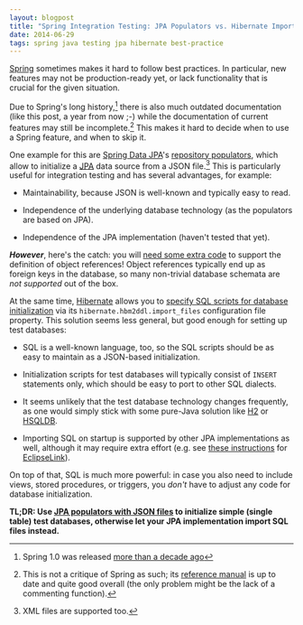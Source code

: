 ```yaml
---
layout: blogpost
title: "Spring Integration Testing: JPA Populators vs. Hibernate Import"
date: 2014-06-29
tags: spring java testing jpa hibernate best-practice
---
```


[Spring][1] sometimes makes it hard to follow best practices. In particular, new features may not be production-ready yet, or lack functionality that is crucial for the given situation.

Due to Spring's long history,[^1] there is also much outdated documentation (like this post, a year from now ;-) while the documentation of current features may still be incomplete.[^2] This makes it hard to decide when to use a Spring feature, and when to skip it.

One example for this are [Spring Data JPA][4]'s [repository populators][6], which allow to initialize a [JPA][13] data source from a JSON file.[^3] This is particularly useful for integration testing and has several advantages, for example:

* Maintainability, because JSON is well-known and typically easy to read.

* Independence of the underlying database technology (as the populators are based on JPA).

* Independence of the JPA implementation (haven't tested that yet).

__*However*__, here's the catch: you will [need some extra code][2] to support the definition of object references! Object references typically end up as foreign keys in the database, so many non-trivial database schemata are *not supported* out of the box.

At the same time, [Hibernate][7] allows you to [specify SQL scripts for database initialization][8] via its `hibernate.hbm2ddl.import_files` configuration file property. This solution seems less general, but good enough for setting up test databases:

* SQL is a well-known language, too, so the SQL scripts should be as easy to maintain as a JSON-based initialization.

* Initialization scripts for test databases will typically consist of `INSERT` statements only, which should be easy to port to other SQL dialects.

* It seems unlikely that the test database technology changes frequently, as one would simply stick with some pure-Java solution like [H2][10] or [HSQLDB][11].

* Importing SQL on startup is supported by other JPA implementations as well, although it may require extra effort (e.g. see [these instructions][9] for [EclipseLink][12]).

On top of that, SQL is much more powerful: in case you also need to include views, stored procedures, or triggers, you *don't* have to adjust any code for database initialization.

__TL;DR: Use [JPA populators with JSON files][6] to initialize simple (single table) test databases, otherwise let your JPA implementation import SQL files instead.__

[^1]: Spring 1.0 was released [more than a decade ago][3]
[^2]: This is not a critique of Spring as such; its [reference manual][5] is up to date and quite good overall (the only problem might be the lack of a commenting function).
[^3]: XML files are supported too.

[1]: http://spring.io
[2]: http://www.sureshpw.com/2014/05/importing-json-with-references-into.html
[3]: https://spring.io/blog/2004/03/24/spring-framework-1-0-final-released
[4]: http://projects.spring.io/spring-data-jpa/
[5]: http://docs.spring.io/spring/docs/4.0.5.RELEASE/spring-framework-reference/htmlsingle/
[6]: http://docs.spring.io/spring-data/jpa/docs/1.6.0.RELEASE/reference/html/repositories.html#core.repository-populators
[7]: http://hibernate.org/
[8]: http://docs.jboss.org/hibernate/orm/4.3/manual/en-US/html/ch03.html#configuration-optional
[9]: http://stackoverflow.com/a/2731513/109942
[10]: http://www.h2database.com/
[11]: http://hsqldb.org/
[12]: https://www.eclipse.org/eclipselink/
[13]: http://en.wikipedia.org/wiki/Java_Persistence_API